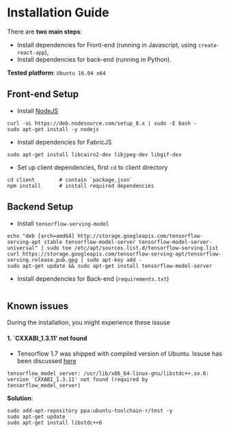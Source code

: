 # Installation Guide

There are **two main steps**: 
  * Install dependencies for Front-end (running in Javascript, using `create-react-app`), 
  * Install dependencies for back-end (running in Python).

**Tested platform**:  `Ubuntu 16.04 x64`

##  Front-end Setup
* Install [NodeJS](https://nodejs.org/en/download/package-manager/#debian-and-ubuntu-based-linux-distributions)
```shell
curl -sL https://deb.nodesource.com/setup_8.x | sudo -E bash -
sudo apt-get install -y nodejs
```

* Install dependencies for FabricJS
```shell
sudo apt-get install libcairo2-dev libjpeg-dev libgif-dev
```
* Set up client dependencies, first `cd` to client directory
```
cd client        # contain `package.json`
npm install      # install required dependencies
```

## Backend Setup

* Install `tensorflow-serving-model`
```shell
echo "deb [arch=amd64] http://storage.googleapis.com/tensorflow-serving-apt stable tensorflow-model-server tensorflow-model-server-universal" | sudo tee /etc/apt/sources.list.d/tensorflow-serving.list
curl https://storage.googleapis.com/tensorflow-serving-apt/tensorflow-serving.release.pub.gpg | sudo apt-key add -
sudo apt-get update && sudo apt-get install tensorflow-model-server
```

* Install dependencies for Back-end (`requirements.txt`)
```shell
```


## Known issues

During the installation, you might experience these issuse

#### 1.  `CXXABI_1.3.11' not found

* Tensorflow 1.7 was shipped with compiled version of Ubuntu. Issuse has been discussed [here](https://github.com/tensorflow/serving/issues/819)
```shell
tensorflow_model_server: /usr/lib/x86_64-linux-gnu/libstdc++.so.6: version `CXXABI_1.3.11' not found (required by tensorflow_model_server)
```

**Solution**:
```shell
sudo add-apt-repository ppa:ubuntu-toolchain-r/test -y
sudo apt-get update
sudo apt-get install libstdc++6
```
